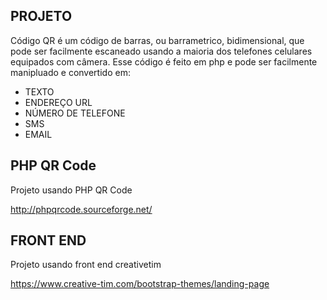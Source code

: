 ## PROJETO ##

Código QR é um código de barras, ou barrametrico, bidimensional, que pode ser facilmente escaneado usando a maioria dos telefones celulares equipados com câmera.
Esse código é feito em php e pode ser facilmente manipluado e convertido em:
* TEXTO
* ENDEREÇO URL
* NÚMERO DE TELEFONE
* SMS
* EMAIL

## PHP QR Code ##
Projeto usando PHP QR Code

http://phpqrcode.sourceforge.net/

## FRONT END ##

Projeto usando front end creativetim

https://www.creative-tim.com/bootstrap-themes/landing-page